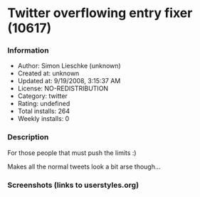 # Twitter overflowing entry fixer (10617)

### Information
- Author: Simon Lieschke (unknown)
- Created at: unknown
- Updated at: 9/19/2008, 3:15:37 AM
- License: NO-REDISTRIBUTION
- Category: twitter
- Rating: undefined
- Total installs: 264
- Weekly installs: 0


### Description
For those people that must push the limits :)

Makes all the normal tweets look a bit arse though...


### Screenshots (links to userstyles.org)




